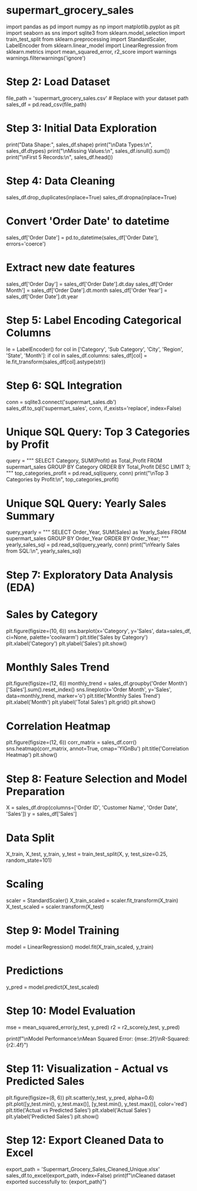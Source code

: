 # supermart_grocery_sales
import pandas as pd
import numpy as np
import matplotlib.pyplot as plt
import seaborn as sns
import sqlite3
from sklearn.model_selection import train_test_split
from sklearn.preprocessing import StandardScaler, LabelEncoder
from sklearn.linear_model import LinearRegression
from sklearn.metrics import mean_squared_error, r2_score
import warnings
warnings.filterwarnings('ignore')

# Step 2: Load Dataset
file_path = 'supermart_grocery_sales.csv'  # Replace with your dataset path
sales_df = pd.read_csv(file_path)

# Step 3: Initial Data Exploration
print("Data Shape:", sales_df.shape)
print("\nData Types:\n", sales_df.dtypes)
print("\nMissing Values:\n", sales_df.isnull().sum())
print("\nFirst 5 Records:\n", sales_df.head())

# Step 4: Data Cleaning
sales_df.drop_duplicates(inplace=True)
sales_df.dropna(inplace=True)

# Convert 'Order Date' to datetime
sales_df['Order Date'] = pd.to_datetime(sales_df['Order Date'], errors='coerce')

# Extract new date features
sales_df['Order Day'] = sales_df['Order Date'].dt.day
sales_df['Order Month'] = sales_df['Order Date'].dt.month
sales_df['Order Year'] = sales_df['Order Date'].dt.year

# Step 5: Label Encoding Categorical Columns
le = LabelEncoder()
for col in ['Category', 'Sub Category', 'City', 'Region', 'State', 'Month']:
    if col in sales_df.columns:
        sales_df[col] = le.fit_transform(sales_df[col].astype(str))

# Step 6: SQL Integration
conn = sqlite3.connect('supermart_sales.db')
sales_df.to_sql('supermart_sales', conn, if_exists='replace', index=False)

# Unique SQL Query: Top 3 Categories by Profit
query = """
SELECT Category, SUM(Profit) as Total_Profit
FROM supermart_sales
GROUP BY Category
ORDER BY Total_Profit DESC
LIMIT 3;
"""
top_categories_profit = pd.read_sql(query, conn)
print("\nTop 3 Categories by Profit:\n", top_categories_profit)

# Unique SQL Query: Yearly Sales Summary
query_yearly = """
SELECT Order_Year, SUM(Sales) as Yearly_Sales
FROM supermart_sales
GROUP BY Order_Year
ORDER BY Order_Year;
"""
yearly_sales_sql = pd.read_sql(query_yearly, conn)
print("\nYearly Sales from SQL:\n", yearly_sales_sql)

# Step 7: Exploratory Data Analysis (EDA)
# Sales by Category
plt.figure(figsize=(10, 6))
sns.barplot(x='Category', y='Sales', data=sales_df, ci=None, palette='coolwarm')
plt.title('Sales by Category')
plt.xlabel('Category')
plt.ylabel('Sales')
plt.show()

# Monthly Sales Trend
plt.figure(figsize=(12, 6))
monthly_trend = sales_df.groupby('Order Month')['Sales'].sum().reset_index()
sns.lineplot(x='Order Month', y='Sales', data=monthly_trend, marker='o')
plt.title('Monthly Sales Trend')
plt.xlabel('Month')
plt.ylabel('Total Sales')
plt.grid()
plt.show()

# Correlation Heatmap
plt.figure(figsize=(12, 6))
corr_matrix = sales_df.corr()
sns.heatmap(corr_matrix, annot=True, cmap='YlGnBu')
plt.title('Correlation Heatmap')
plt.show()

# Step 8: Feature Selection and Model Preparation
X = sales_df.drop(columns=['Order ID', 'Customer Name', 'Order Date', 'Sales'])
y = sales_df['Sales']

# Data Split
X_train, X_test, y_train, y_test = train_test_split(X, y, test_size=0.25, random_state=101)

# Scaling
scaler = StandardScaler()
X_train_scaled = scaler.fit_transform(X_train)
X_test_scaled = scaler.transform(X_test)

# Step 9: Model Training
model = LinearRegression()
model.fit(X_train_scaled, y_train)

# Predictions
y_pred = model.predict(X_test_scaled)

# Step 10: Model Evaluation
mse = mean_squared_error(y_test, y_pred)
r2 = r2_score(y_test, y_pred)

print(f"\nModel Performance:\nMean Squared Error: {mse:.2f}\nR-Squared: {r2:.4f}")

# Step 11: Visualization - Actual vs Predicted Sales
plt.figure(figsize=(8, 6))
plt.scatter(y_test, y_pred, alpha=0.6)
plt.plot([y_test.min(), y_test.max()], [y_test.min(), y_test.max()], color='red')
plt.title('Actual vs Predicted Sales')
plt.xlabel('Actual Sales')
plt.ylabel('Predicted Sales')
plt.show()

# Step 12: Export Cleaned Data to Excel
export_path = 'Supermart_Grocery_Sales_Cleaned_Unique.xlsx'
sales_df.to_excel(export_path, index=False)
print(f"\nCleaned dataset exported successfully to: {export_path}")
